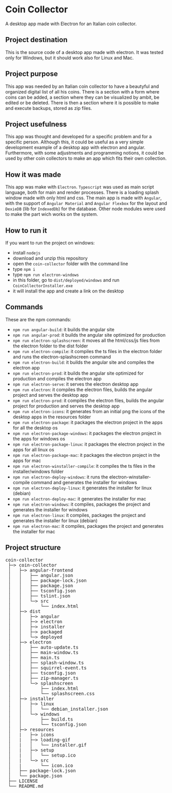# Coin Collector
A desktop app made with Electron for an Italian coin collector.

## Project destination
This is the source code of a desktop app made with electron. It was tested only for Windows, but it should work also for Linux and Mac.

## Project purpose
This app was needed by an Italian coin collector to have a beautyful and organized digital list of all his coins. There is a section with a form where coins can be added, a section where they can be visualized by ambit, be edited or be deleted. There is then a section where it is possible to make and execute backups, stored as zip files.

## Project usefulness
This app was thought and developed for a specific problem and for a specific person. Although this, it could be useful as a very simple
development example of a desktop app with electron and angular. Furthermore, with some adjustments and programming notions, it could be 
used by other coin collectors to make an app which fits their own collection.

## How it was made
This app was make with `Electron`. `Typescript` was used as main script language, both for main and render processes. There is a loading splash window made with only html and css. The main app is made with `Angular`, with the support of `Angular Material` and `Angular Flexbox` for the layout and `DexieDB` (lib for `IndexedDb`) for the database. Other node modules were used to make the part wich works on the system.

## How to run it
If you want to run the project on windows:
* install `nodejs`
* download and unzip this repository
* open the `coin-collector` folder with the command line
* type `npm i`
* type `npm run electron-windows`
* in this folder, go to `dist/deployed/windows` and run `CoinCollectorInstaller.exe` 
* it will install the app and create a link on the desktop

## Commands
These are the npm commands:
* `npm run angular-build`: it builds the angular site
* `npm run angular-prod`: it builds the angular site optimized for production
* `npm run electron-splashscreen`: it moves all the html/css/js files from the electron folder to the dist folder
* `npm run electron-compile`: it compiles the ts files in the electron folder and runs the electron-splashscreen command
* `npm run electron-build`: it builds the angular site and compiles the electron app
* `npm run electron-prod`: it builds the angular site optimized for production and compiles the electron app
* `npm run electron-serve`: it serves the electron desktop app
* `npm run electron`: it compiles the electron files, builds the angular project and serves the desktop app
* `npm run electron-prod`: it compiles the electron files, builds the angular project for production and serves the desktop app
* `npm run electron-icons`: it generates from an initial png the icons of the desktop apps in the resources folder
* `npm run electron-package`: it packages the electron project in the apps for all the desktop os
* `npm run electron-package-windows`: it packages the electron project in the apps for windows os
* `npm run electron-package-linux`:  it packages the electron project in the apps for all linux os
* `npm run electron-package-mac`: it packages the electron project in the apps for mac
* `npm run electron-winstaller-compile`: it compiles the ts files in the installer/windows folder
* `npm run electron-deploy-windows`:  it runs the electron-winstaller-compile command and generates the installer for windows
* `npm run electron-deploy-linux`: it generates the installer for linux (debian)
* `npm run electron-deploy-mac`: it generates the installer for mac
* `npm run electron-windows`:  it compiles, packages the project and generates the installer for windows
* `npm run electron-linux`: it compiles, packages the project and generates the installer for linux (debian)
* `npm run electron-mac`: it compiles, packages the project and generates the installer for mac

## Project structure

<pre>
coin-collector
 ├─> coin-collector
 │   ├─> angular-frontend
 │   │   ├── angular.json
 │   │   ├── package-lock.json
 │   │   ├── package.json
 │   │   ├── tsconfig.json
 │   │   ├── tslint.json
 │   │   └─> src
 │   │       └── index.html
 │   ├─> dist
 │   │   ├─> angular
 │   │   ├─> electron
 │   │   ├─> installer
 │   │   ├─> packaged
 │   │   └─> deployed
 │   ├─> electron
 │   │   ├── auto-update.ts
 │   │   ├── main-window.ts
 │   │   ├── main.ts
 │   │   ├── splash-window.ts
 │   │   ├── squirrel-event.ts
 │   │   ├── tsconfig.json
 │   │   ├── zip-manager.ts
 │   │   └─> splashscreen
 │   │       ├── index.html
 │   │       └── splashscreen.css
 │   ├─> installer
 │   │   ├─> linux
 │   │   │   └── debian_installer.json
 │   │   └─> windows
 │   │       ├── build.ts
 │   │       └── tsconfig.json
 │   ├─> resources
 │   |   ├─> icons
 │   |   ├─> loading-gif
 │   |   │   └── installer.gif
 │   |   ├─> setup
 │   |   │   └── setup.ico
 │   |   └─> src
 │   |       └── icon.ico
 │   ├── package-lock.json
 │   └── package.json
 ├── LICENSE
 └── README.md
</pre>

